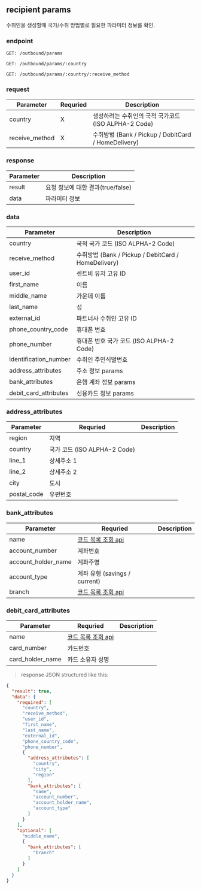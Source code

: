 ## recipient params

수취인을 생성할때 국가/수취 방법별로 필요한 파라미터 정보를 확인.

### endpoint
<code>GET: /outbound/params</code>

<code>GET: /outbound/params/:country</code>

<code>GET: /outbound/params/:country/:receive_method</code>

### request

Parameter | Requried | Description
--------- | ------- | -----------
country |X| 생성하려는 수취인의 국적 국가코드(ISO ALPHA-2 Code)
receive_method |X| 수취방법 (Bank / Pickup / DebitCard / HomeDelivery)

### response
Parameter | Description
--------- | -----------
result | 요청 정보에 대한 결과(true/false)
data | 파라미터 정보

### data
Parameter | Description
--------- | -----------
country | 국적 국가 코드 (ISO ALPHA-2 Code)
receive_method | 수취방법 (Bank / Pickup / DebitCard / HomeDelivery)
user_id | 센트비 유저 고유 ID
first_name | 이름
middle_name | 가운데 이름
last_name | 성
external_id| 파트너사 수취인 고유 ID
phone_country_code | 휴대폰 번호
phone_number | 휴대폰 번호 국가 코드 (ISO ALPHA-2 Code)
identification_number | 수취인 주민식별번호
address_attributes | 주소 정보 params
bank_attributes | 은행 계좌 정보 params
debit_card_attributes | 신용카드 정보 params


### address_attributes
Parameter | Requried | Description
--------- | ------- | -----------
region | 지역
country | 국가 코드 (ISO ALPHA-2 Code)
line_1 | 상세주소 1
line_2 | 상세주소 2
city | 도시
postal_code | 우편번호

### bank_attributes
Parameter | Requried | Description
--------- | ------- | -----------
name | <a href="#">코드 목록 조회 api</a>
account_number | 계좌번호
account_holder_name | 계좌주명
account_type | 계좌 유형 (savings / current)
branch | <a href="#"> 코드 목록 조회 api</a>

### debit_card_attributes
Parameter | Requried | Description
--------- | ------- | -----------
name | <a href="#">코드 목록 조회 api</a>
card_number | 카드번호
card_holder_name | 카드 소유자 성명

> response JSON structured like this:

```json
{
  "result": true,
  "data": {
    "required": [
      "country",
      "receive_method",
      "user_id",
      "first_name",
      "last_name",
      "external_id",
      "phone_country_code",
      "phone_number",
      {
        "address_attributes": [
          "country",
          "city",
          "region"
        ],
        "bank_attributes": [
          "name",
          "account_number",
          "account_holder_name",
          "account_type"
        ]
      }
    ],
    "optional": [
      "middle_name",
      {
        "bank_attributes": [
          "branch"
        ]
      }
    ]
  }
}
```